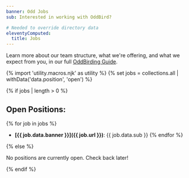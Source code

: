 ```yaml
---
banner: Odd Jobs
sub: Interested in working with OddBird?

# Needed to override directory data
eleventyComputed:
  title: Jobs
---
```


Learn more about our team structure,
what we're offering,
and what we expect from you,
in our full
[OddBirding Guide](/quickstart/).

{% import 'utility.macros.njk' as utility %}
{% set jobs = collections.all | withData('data.position', 'open') %}

{% if jobs | length > 0 %}

## Open Positions:

{% for job in jobs %}
- **[{{ job.data.banner }}]({{ job.url }})**:
  {{ job.data.sub }}
{% endfor %}

{% else %}

No positions are currently open.
Check back later!

{% endif %}
